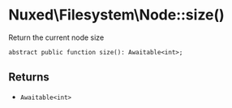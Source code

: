 # Nuxed\\Filesystem\\Node::size()




Return the current node size




``` Hack
abstract public function size(): Awaitable<int>;
```




## Returns




+ ` Awaitable<int> `